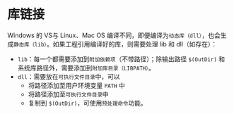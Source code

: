# 库链接

Windows 的 VS与 Linux、Mac OS 编译不同，即便编译为`动态库（dll）`，也会生成`静态库（lib）`。如果工程引用编译好的库，则需要处理 lib 和 dll（如存在）：
- `lib`：每一个都需要添加到`附加依赖项`（不带路径）；除输出路径 `$(OutDir)` 和系统库路径外，需要添加到`附加库目录（LIBPATH）`。
- `dll`：需要放在`可执行文件目录`中，可以
    - 将路径添加至用户环境变量 `PATH` 中
	- 将路径添加至`可执行文件目录`中
	- 复制到 `$(OutDir)`，可使用`预处理命令`功能。
